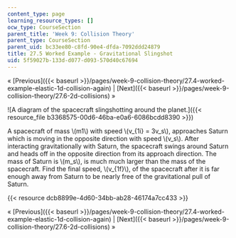 ```yaml
---
content_type: page
learning_resource_types: []
ocw_type: CourseSection
parent_title: 'Week 9: Collision Theory'
parent_type: CourseSection
parent_uid: bc33ee80-c8fd-90e4-dfda-7092ddd24879
title: 27.5 Worked Example - Gravitational Slingshot
uid: 5f59027b-133d-d077-d093-570d40c67694
---
```


« [Previous]({{< baseurl >}}/pages/week-9-collision-theory/27.4-worked-example-elastic-1d-collision-again) | [Next]({{< baseurl >}}/pages/week-9-collision-theory/27.6-2d-collisions) »

![A diagram of the spacecraft slingshotting around the planet.]({{< resource_file b3368575-00d6-46ba-e0a6-6086bcdd8390 >}})

A spacecraft of mass \\(m1\\) with speed \\(v\_{1i} = 3v\_s\\), approaches Saturn which is moving in the opposite direction with speed \\(v\_s\\). After interacting gravitationally with Saturn, the spacecraft swings around Saturn and heads off in the opposite direction from its approach direction. The mass of Saturn is \\(m\_s\\), is much much larger than the mass of the spacecraft. Find the final speed, \\(v\_{1f}\\), of the spacecraft after it is far enough away from Saturn to be nearly free of the gravitational pull of Saturn.

{{< resource dcb8899e-4d60-34bb-ab28-46174a7cc433 >}}

« [Previous]({{< baseurl >}}/pages/week-9-collision-theory/27.4-worked-example-elastic-1d-collision-again) | [Next]({{< baseurl >}}/pages/week-9-collision-theory/27.6-2d-collisions) »